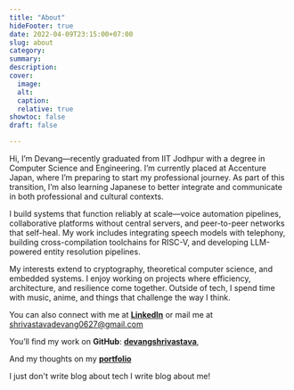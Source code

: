 ```yaml
---
title: "About"
hideFooter: true
date: 2022-04-09T23:15:00+07:00
slug: about
category:
summary:
description: 
cover:
  image:
  alt:
  caption: 
  relative: true
showtoc: false
draft: false

---
```


Hi, I’m Devang—recently graduated from IIT Jodhpur with a degree in Computer Science and Engineering. I’m currently placed at Accenture Japan, where I’m preparing to start my professional journey. As part of this transition, I’m also learning Japanese to better integrate and communicate in both professional and cultural contexts.

I build systems that function reliably at scale—voice automation pipelines, collaborative platforms without central servers, and peer-to-peer networks that self-heal. My work includes integrating speech models with telephony, building cross-compilation toolchains for RISC-V, and developing LLM-powered entity resolution pipelines.

My interests extend to cryptography, theoretical computer science, and embedded systems. I enjoy working on projects where efficiency, architecture, and resilience come together. Outside of tech, I spend time with music, anime, and things that challenge the way I think.

You can also connect with me at [**LinkedIn**](https://www.linkedin.com/in/) or mail me at shrivastavadevang0627@gmail.com

You’ll find my work on **GitHub**: [**devangshrivastava**](https://github.com/devangshrivastava), 

And my thoughts on my [**portfolio**](https://devangshrivastava.github.io/portfolio/)

I just don't write blog about tech I write blog about me!
